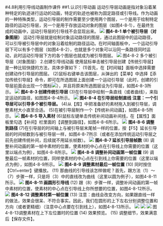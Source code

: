 #4.8利用引导线动画制作课件
##1.认识引导动画
运动引导层动画是指对象沿着某种特定的轨迹进行运动的动画，特定的轨迹也被称为固定路径或引导线。作为动画的一种特殊类型，运动引导层的制作需要至少使用两个图层，一个是用于绘制特定路径的运动引导层，另一个是用于存放运动对象的图层（如图4-8-1），在最终生成的动画中，运动引导层的引导线不会显现出来。
![](/assets/4-9-1.png)
**图4-8-1 单个被引导层（对象图层）**
运动引导层就是绘制对象运动路径的图层，通过此图层中的运动路径，可以引导被引导层中的对象沿着绘制的路径运动。在时间轴面板中，一个运动引导层下可以有多个图层（如图4-8-2），也就是多个对象可以沿同一条路径同时运动，此时运动引导层下方的各个图层也就成为被引导图层。
![](/assets/4-9-2.png)
图4-8-2 多个被引导层（对象图层）
2.创建引导线动画
使用鼠标单击被引导层创建【传统引导层】是一种比较快捷的方法，具体步骤如下：
(1)首先，在【时间轴】面板中选择需要创建动作引导层的图层。
(2)鼠标右键单击该图层，从弹出的【菜单】中选择【添加传统引导层】命令，即可在所选图层上面创建一个运动引导层（此时，创建的引导层前面会出现一个图标![](/assets/4-9-3.png)），并且将原来所选图层设为引导层，如图4-8-3所示。
![](/assets/4-9-4.png)
**图4-8-3 创建传统引导层**
(3)在引导层中绘制一条直线（或者曲线），来指定运动的路径，如图图4-8-4所示。
![](/assets/4-9-5.png)
**图4-8-4  在引导层绘制直线**
**注意：一个引导层可以引导多个被引导层。**
(4)从【库】中把准备好的素材拖入到被引导层，调整素材大小直至合适。
(5)在被引导层制作一个【传统补间动画】，如图4-8-5所示。
![](/assets/4-9-6.png)
**图4-8-5 导入素材**
(6)鼠标左键单击传统补间动画补间线，在【属性】面板里勾选【补间】栏里面的【调整到路径】，如图4-8-6所示。
![](/assets/4-9-7.png)
**图4-8-6 调整到路径**
(7)在引导层的时间轴上与被引导层末尾帧一样的位置，按【F5】延长引导层的时间帧数到与被引导层一样，如图4-8-7所示（或者在添加传统运动引导层之前先创建传统补间，后续就不用延长帧数）。
![](/assets/4-9-8.png)
**图4-8-7 延长引导层帧数**
(8) 调整补间动画的第一帧中素材的位置，使素材的中心点在引导线上你需要的位置（这里以端点为例），如图4-8-8所示。
![](/assets/4-9-9.png)
**图4-8-8 调整补间动画第一帧位置**
(9) 调整最后一帧素材的位置，同样使素材的中心点在引到线上你需要的位置（这里以端点为例），如图4-8-9所示。
![](/assets/4-9-10.png)
**图4-8-9 调整素材最后一帧位置**
(10) 同时按住【Ctrl+enter】键播放。
(11) 那曲线的引导线该怎样做呢？首先，跟方法（1）～（7）步骤一样，只是将（3）中的直线改为曲线（这里以圆为例子），如图4-8-11所示。
![](/assets/4-9-11.png)
**图4-8-11 画圆形引导线**
(12) 跟（8）步骤一样，调整补间动画的第一帧中素材的位置，使素材的中心点在引导线上你所想要的位置，如图4-8-12所示。
![](/assets/4-9-12.png)
**图4-8-12 调整素材第一帧位置**
(13) 注意：曲线会改变方向，如果跟直线一样的做法，效果会很呆、不符合事实。因此，我们在圆形的上下左右分别调整位置和方向（或者更精细）（注意中心点要在引到线上），如图4-8-13所示。
![](/assets/4-9-13.png)
![](/assets/4-9-14.png)
![](/assets/4-9-15.png)
图4-8-13调整素材在上下左位置时的位置
(14) 效果预览。
(15) 调整细节，效果满意后【保存文件】。





